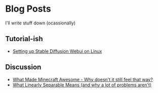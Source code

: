 # Blog Posts
I'll write stuff down (ocassionally)

## Tutorial-ish
- [Setting up Stable Diffusion Webui on Linux](/blog/2024/5/linux-automatic1111-sd.md)

## Discussion
- [What Made Minecraft Awesome - Why doesn't it still feel that way?](/blog/2024/5/minecraft-exploration.md)
- [What Linearly Separable Means (and why a lot of problems aren't)](/blog/2024/5/activation.md)

